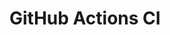 # GitHub Actions CI





















































































































































































































































































































































































































































































































































































































































































































































































































































































































































































































































































































































































































































































































































































































































































































































































































































































































































































































































































































































































































































































































































































































































































































































































































































































































































































































































































































































































































































































































































































































































































































































































































































































































































































































































































































































































































































































































































